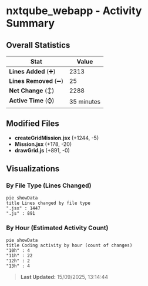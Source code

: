 # nxtqube_webapp - Activity Summary 

## Overall Statistics

| Stat                   | Value                                                             |
| ---------------------- | ----------------------------------------------------------------- |
| **Lines Added** (➕)   | 2313                                          |
| **Lines Removed** (➖) | 25                                        |
| **Net Change** (↕)    | 2288                |
| **Active Time** (⌚)   | 35 minutes |


## Modified Files
- **createGridMission.jsx** (+1244, -5)
- **Mission.jsx** (+178, -20)
- **drawGrid.js** (+891, -0)

## Visualizations

### By File Type (Lines Changed)

```mermaid
pie showData
title Lines changed by file type
".jsx" : 1447
".js" : 891
```

### By Hour (Estimated Activity Count)

```mermaid
pie showData
title Coding activity by hour (count of changes)
"10h" : 4
"11h" : 22
"12h" : 2
"13h" : 4
```


> **Last Updated:** 15/09/2025, 13:14:44